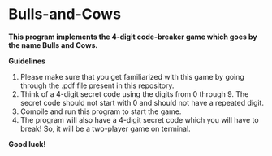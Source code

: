 # Bulls-and-Cows
<b> This program implements the 4-digit code-breaker game which goes by the name Bulls and Cows. </b>

<b> Guidelines </b>
1. Please make sure that you get familiarized with this game by going through the .pdf file present in this repository.<br>
2. Think of a 4-digit secret code using the digits from 0 through 9. The secret code should not start with 0 and should not have a repeated digit. <br>
3. Compile and run this program to start the game. <br>
4. The program will also have a 4-digit secret code which you will have to break! So, it will be a two-player game on terminal.<br>

<b> Good luck! <b>
